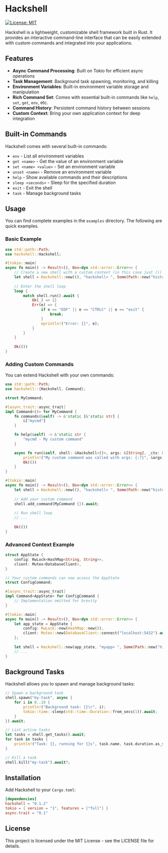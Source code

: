 # Hackshell

[![License: MIT](https://img.shields.io/badge/License-MIT-blue.svg)](https://opensource.org/licenses/MIT)

Hackshell is a lightweight, customizable shell framework built in Rust. It provides an interactive command-line interface that can be easily extended with custom commands and integrated into your applications.

## Features

- **Async Command Processing**: Built on Tokio for efficient async operations
- **Task Management**: Background task spawning, monitoring, and killing
- **Environment Variables**: Built-in environment variable storage and manipulation
- **Rich Command Set**: Comes with essential built-in commands like `help`, `set`, `get`, `env`, etc.
- **Command History**: Persistent command history between sessions
- **Custom Context**: Bring your own application context for deep integration

## Built-in Commands

Hackshell comes with several built-in commands:

- `env` - List all environment variables
- `get <name>` - Get the value of an environment variable
- `set <name> <value>` - Set an environment variable
- `unset <name>` - Remove an environment variable
- `help` - Show available commands and their descriptions
- `sleep <seconds>` - Sleep for the specified duration
- `exit` - Exit the shell
- `task` - Manage background tasks

## Usage

You can find complete examples in the `examples` directory. The following are quick examples.

### Basic Example

```rust
use std::path::Path;
use hackshell::Hackshell;

#[tokio::main]
async fn main() -> Result<(), Box<dyn std::error::Error>> {
    // Create a new shell with a custom context (in this case just ())
    let shell = Hackshell::new((), "hackshell> ", Some(Path::new("history.txt"))).await?;
    
    // Enter the shell loop
    loop {
        match shell.run().await {
            Ok(_) => {}
            Err(e) => {
                if e == "EOF" || e == "CTRLC" || e == "exit" {
                    break;
                }
                eprintln!("Error: {}", e);
            }
        }
    }
    
    Ok(())
}
```

### Adding Custom Commands

You can extend Hackshell with your own commands:

```rust
use std::path::Path;
use hackshell::{Hackshell, Command};

struct MyCommand;

#[async_trait::async_trait]
impl Command<()> for MyCommand {
    fn commands(&self) -> &'static [&'static str] {
        &["mycmd"]
    }

    fn help(&self) -> &'static str {
        "mycmd - My custom command"
    }

    async fn run(&self, shell: &Hackshell<()>, args: &[String], _ctx: &()) -> Result<(), String> {
        println!("My custom command was called with args: {:?}", &args[1..]);
        Ok(())
    }
}

#[tokio::main]
async fn main() -> Result<(), Box<dyn std::error::Error>> {
    let shell = Hackshell::new((), "hackshell> ", Some(Path::new("history.txt"))).await?;
    
    // Add your custom command
    shell.add_command(MyCommand {}).await;
    
    // Run shell loop
    // ...
    
    Ok(())
}
```

### Advanced Context Example

```rust
struct AppState {
    config: RwLock<HashMap<String, String>>,
    client: Mutex<DatabaseClient>,
}

// Your custom commands can now access the AppState
struct ConfigCommand;

#[async_trait::async_trait]
impl Command<AppState> for ConfigCommand {
    // Implementation omitted for brevity
}

#[tokio::main]
async fn main() -> Result<(), Box<dyn std::error::Error>> {
    let app_state = AppState {
        config: RwLock::new(HashMap::new()),
        client: Mutex::new(DatabaseClient::connect("localhost:5432").await?),
    };
    
    let shell = Hackshell::new(app_state, "myapp> ", Some(Path::new("history.txt"))).await?;
    // ...
}
```

## Background Tasks

Hackshell allows you to spawn and manage background tasks:

```rust
// Spawn a background task
shell.spawn("my-task", async {
    for i in 0..10 {
        println!("Background task: {}\r", i);
        tokio::time::sleep(std::time::Duration::from_secs(1)).await;
    }
}).await;

// List active tasks
let tasks = shell.get_tasks().await;
for task in tasks {
    println!("Task: {}, running for {}s", task.name, task.duration.as_secs());
}

// Kill a task
shell.kill("my-task").await?;
```

## Installation

Add Hackshell to your `Cargo.toml`:

```toml
[dependencies]
hackshell = "0.1.2"
tokio = { version = "1", features = ["full"] }
async-trait = "0.1"
```

## License

This project is licensed under the MIT License - see the LICENSE file for details.
